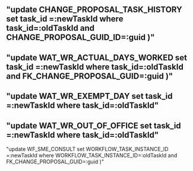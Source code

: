 "update CHANGE_PROPOSAL_TASK_HISTORY set task_id =:newTaskId where task_id=:oldTaskId and CHANGE_PROPOSAL_GUID_ID=:guid )"
---
"update WAT_WR_ACTUAL_DAYS_WORKED set task_id =:newTaskId where task_id=:oldTaskId and FK_CHANGE_PROPOSAL_GUID=:guid )"
---
"update WAT_WR_EXEMPT_DAY set task_id =:newTaskId where task_id=:oldTaskId"
---
"update WAT_WR_OUT_OF_OFFICE set task_id =:newTaskId where task_id=:oldTaskId"
---
"update WF_SME_CONSULT set WORKFLOW_TASK_INSTANCE_ID =:newTaskId where WORKFLOW_TASK_INSTANCE_ID=:oldTaskId and FK_CHANGE_PROPOSAL_GUID=:guid )"
